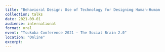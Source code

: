 ```yaml
---
title: "Behavioral Design: Use of Technology for Designing Human-Human Interaction"
collection: talks
date: 2021-09-01
audience: international
format: oral
event: "Tsukuba Conference 2021 — The Social Brain 2.0"
location: "Online"
excerpt: 
---
```

